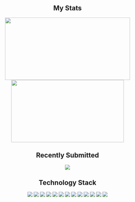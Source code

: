 <h2 align="center">My Stats</h2>
<p align = "center">
  <img width=400 height=200 src = "https://github-readme-stats.vercel.app/api?username=sansui-d&show_icons=true&theme=material-palenight&line_height=27">
  <img width=360 height=200 src = "https://github-readme-stats.vercel.app/api/top-langs/?username=sansui-d&theme=material-palenight&layout=compact">
</p>
<h2 align="center">Recently Submitted</h2>
<p align = "center">
 <img src="https://activity-graph.herokuapp.com/graph?username=sansui-d&theme=react">
</p>

<h2 align="center">Technology Stack</h2>
<p align="center">
<img src="https://img.shields.io/badge/-HTML5-E34F26?style=flat&logo=html5&logoColor=white"/>
<img src="https://img.shields.io/badge/-CSS3-1572B6?style=flat&logo=css3&logoColor=white"/>
<img src="https://img.shields.io/badge/-JavaScript-eed718?style=flat&logo=javascript&logoColor=ffffff"/>
<img src="https://img.shields.io/badge/-Bootstrap-563D7C?style=flat&logo=bootstrap&logoColor=white"/>
<img src="https://img.shields.io/badge/-vue-green?style=flat&logo=vue.js&logoColor=ffffff"/>
<img src="https://img.shields.io/badge/-TypeScript-blue?style=flat&logo=TypeScript&logoColor=FFFFFF"/>
<img src="https://img.shields.io/badge/-MongoDB-4DB33D?style=flat&logo=mongodb&logoColor=FFFFFF"/>
<img src="https://img.shields.io/badge/-Express.js-558ac5?style=flat&logo=Express&logoColor=FFFFFF"/>
<img src="https://img.shields.io/badge/-Node.js-3C873A?style=flat&logo=Node.js&logoColor=white"/>
<img src="https://img.shields.io/badge/-react-blue?style=flat&logo=React&logoColor=FFFFFF"/>
<img src="https://img.shields.io/badge/-Git-F1502F?style=flat&logo=git&logoColor=FFFFFF"/>
<img src="https://img.shields.io/badge/-Github-000000?style=flat&logo=github&logoColor=FFFFFF"/>
<img src="https://img.shields.io/badge/-VS%20Code-4DB33D?style=flat&logo=visual%20studio%20code&logoColor=white"/>
</p>

